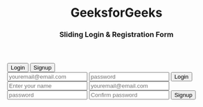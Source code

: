 <!DOCTYPE html>
<html lang="en">
<head>
	<meta charset="UTF-8">
	<meta name="viewport"
		content="width=device-width,
						initial-scale=1.0">
	<title>GeeksforGeeks</title>
	<link rel="stylesheet"
		href="style.css">
</head>

<body>
	<header>
		<h1 class="heading">GeeksforGeeks</h1>
		<h3 class="title">Sliding Login & Registration Form</h3>
	</header>
	<div class="container">
		<!-- upper button section to select
			the login or signup form -->
		<div class="slider"></div>
		<div class="btn">
			<button class="login">Login</button>
			<button class="signup">Signup</button>
		</div>
		<!-- Form section that contains the
			login and the signup form -->
		<div class="form-section">
			<!-- login form -->
			<div class="login-box">
				<input type="email"
					class="email ele"
					placeholder="youremail@email.com">
				<input type="password"
					class="password ele"
					placeholder="password">
				<button class="clkbtn">Login</button>
			</div>
			<!-- signup form -->
			<div class="signup-box">
				<input type="text"
					class="name ele"
					placeholder="Enter your name">
				<input type="email"
					class="email ele"
					placeholder="youremail@email.com">
				<input type="password"
					class="password ele"
					placeholder="password">
				<input type="password"
					class="password ele"
					placeholder="Confirm password">
				<button class="clkbtn">Signup</button>
			</div>
		</div>
	</div>
	<script src="index.js"></script>
</body>
</html>
